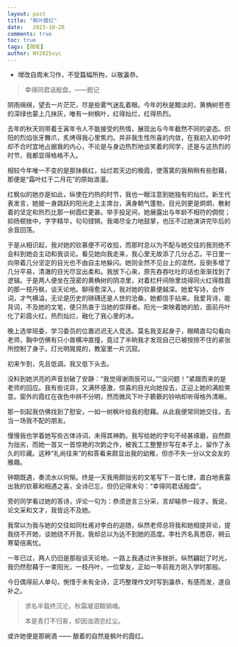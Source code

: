 ```yaml
---
layout: post
title: "枫叶霞红"
date:   2023-10-28
comments: true
toc: true
tags: [随笔]
author: NY2025xyc
---
```


* 增改自周末习作，不受篇幅所拘，以敬瀛恭。

> 幸得同君话殷盘。——题记

阴雨绵绵，望去一片茫茫，尽是些雾气迷乱着眼。今年的秋是黯淡的，黄桷树苍苍的深绿也蒙上几抹灰，唯有一树枫叶，红得灿烂，红得热烈。

去年的秋天则带着壬寅年令人不能接受的热情，展现出与今年截然不同的姿态。炽阳的烈焰张牙舞爪，炙烤得我心里焦灼。并非我生性所喜的内敛，在我初入初中时却不合时宜地占据我的内心，不论是与身边热烈地谈笑着的同学，还是与这热烈的时节，我都显得格格不入。

相较今年唯一不变的是那抹枫红，灿烂若天边的晚霞，使落寞的我稍稍有些慰藉，那便是“霜叶红于二月花”的原始浪漫。

红枫似的她亦是如此，纵使在灼热的时节，我也一眼注意到她独有的灿烂。新生代表发言，她披一身跳跃的阳光走上主席台，满身朝气蓬勃，目光则更是炯炯，散射着的坚定和热烈比那一树霞红更甚。举手投足间，她展露出与年龄不相符的倜傥；抑扬顿挫中，字字精华，句句铿锵。我竭尽全力地鼓掌，也压不过她演讲完毕后的余音回荡。

于是从相识起，我对她的钦慕便不可收拾，而那时总以为不配与她交往的我则绝不会料到她会主动和我谈论。看见她向我走来，我心里无故添了几分忐忑，平日里一向带着几分坚定的目光也不由自主地躲闪。她则全然不见台上的凛然，反倒多增了几分平易，清澈的目光尽显出柔和。我放下心来，原先吞吞吐吐的话也渐渐找到了逻辑。于是两人便坐在茂密的黄桷树的阴凉里，对着栏杆间隙里烧得同火红得胜霞的那一枝丹枫，谈天论地。聊得愈深入，我对她的钦慕便越深。她爱写诗，会作词，才气横溢，无论是历史的磅礴还是人世的沧桑，她都信手拈来。我爱背诗，能背词，不及她的文笔，便只热衷于当她的崇拜者。阳光一束映着她的脸，面前丹叶化了彩霞火红，热烈灿烂，融化了我心里的冰。

晚上选举班委，学习委员的位置迟迟无人竞选。莫名我支起身子，眼睛直勾勾看向老师，胸中仿佛有只小兽横冲直撞，竟过了半晌我才发现自己已被按捺不住的紧张所控制了身子。灯光明晃晃的，教室里一片沉寂。

初来乍到，先且低调。我又低下头去。

没料到她洪亮的声音划破了安静：“我觉得谢雨辰可以。”“没问题！”紧跟而来的是老师的回应。我有些诧异，又满怀感激，惊喜的目光向她投去，正迎上她的满脸笑意。窗外的霞红在夜色中辨不分明，然而微风下叶子簌簌的铃响却听得格外清晰。

那一刻起我仿佛找到了慰安，一如一树枫叶给我的慰藉。从此我便常同她交往，去当一场我不配的朋友。

慢慢我也学着她写些古体诗词，未得其神韵。我写给她的字句不经甚琢磨，自然颇为拙劣，而她一首又一首惊艳的次韵之作，被我工工整整抄写在本子上，留作了永久的珍藏。这种“礼尚往来”的和答看来颇显出我的幼稚，但亦不失一分以文会友的雅趣。

钟期既遇，奏流水以何惭。终是一天我用颇拙劣的文笔写下一首七律，直白地表露出我的钦慕和相遇之喜，全诗已忘，但仍记得末句：“幸得同君话殷盘”。

旁的同学看过她的答诗，评论一句为：恭须逊言三分采，言却输恭一段才。我说，论文采和文才，我皆远不及她。

我常以为我与她的交往如同杜甫对李白的追随，纵然老师总将我和她相提并论，提我绕不开她，谈她绕不开我，我却总以为达不到她的高度。李杜齐名真悉窃，朔云寒菊倍离忧。

一年已过，两人仍旧是那般谈天论地，一路上我遇过许多挫折。纵然翩跹了时光，我仍然慰藉于一束阳光，一枝丹叶，一位挚友，正如一年前我方刚入学时那般。

今日偶得前人单句，惋惜于未有全诗，正巧整理作文时写到瀛恭，有感而发，遂自补之。

> 求名半载终沉沦，秋霜凝泪黯销魂。
>
> 本是青灯不归客，却因浊酒恋红尘。

或许她便是那碗酒 —— 酿着的自然是枫叶的霞红。
